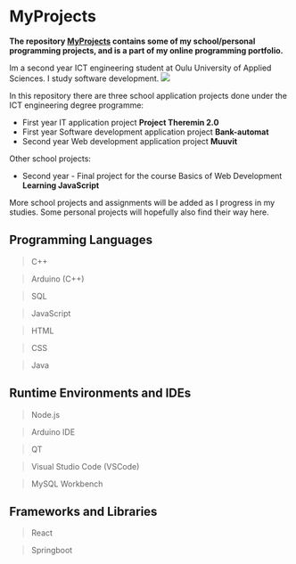 # MyProjects

**The repository [MyProjects](https://github.com/JuhoHackspace/MyProjects.git) contains some of my school/personal programming projects, and is a part of my online programming portfolio.**

Im a second year ICT engineering student at Oulu University of Applied Sciences. I study software development.
<img src = "https://oamk.fi/wp-content/uploads/2019/05/Toimistokayttoon_Suomeksi-02.png">

In this repository there are three school application projects done under the ICT engineering degree programme:
+ First year IT application project **Project Theremin 2.0**
+ First year Software development application project **Bank-automat**
+ Second year Web development application project **Muuvit**

Other school projects:
+ Second year - Final project for the course Basics of Web Development **Learning JavaScript** 

More school projects and assignments will be added as I progress in my studies. Some personal projects will hopefully also find their way here.

## Programming Languages
> C++

> Arduino (C++)

> SQL

> JavaScript

> HTML

> CSS

> Java

## Runtime Environments and IDEs
> Node.js

> Arduino IDE

> QT

> Visual Studio Code (VSCode)

> MySQL Workbench

## Frameworks and Libraries
> React

> Springboot
